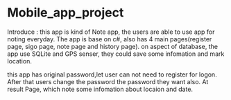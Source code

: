 # Mobile_app_project

Introduce :
this app is kind of Note app, the users are able to use app for noting everyday. The app is base on 
c#, also has 4 main pages(register page, sigo page, note page and history page). on aspect of database, the app use SQLite and GPS senser, they could save some infomation and mark location.


this app has original password,let user can not need to register for logon. After that users change the password 
the password they want also. At result Page, which note some infomation about locaion and date. 
